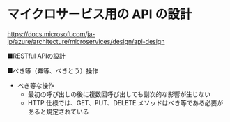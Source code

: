 # マイクロサービス用の API の設計

https://docs.microsoft.com/ja-jp/azure/architecture/microservices/design/api-design

■RESTful APIの設計

■べき等（冪等、べきとう）操作


- べき等な操作
  - 最初の呼び出しの後に複数回呼び出しても副次的な影響が生じない
  - HTTP 仕様では、GET、PUT、DELETE メソッドはべき等である必要があると規定されている